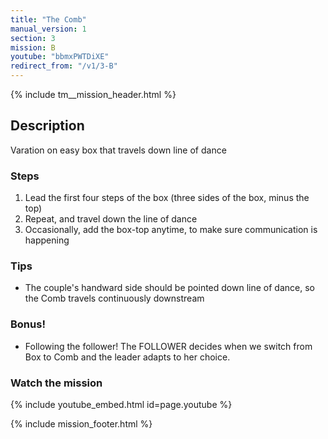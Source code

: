 ```yaml
---
title: "The Comb"
manual_version: 1
section: 3
mission: B
youtube: "bbmxPWTDiXE"
redirect_from: "/v1/3-B"
---
```


{% include tm__mission_header.html %}

## Description

Varation on easy box that travels down line of dance

### Steps

1. Lead the first four steps of the box (three sides of the box, minus the top)
2. Repeat, and travel down the line of dance
3. Occasionally, add the box-top anytime, to make sure communication is happening

### Tips

* The couple's handward side should be pointed down line of dance, so the Comb travels continuously downstream

### Bonus!

* Following the follower! The FOLLOWER decides when we switch from Box to Comb and the leader adapts to her choice. 

### Watch the mission

{% include youtube_embed.html id=page.youtube %}

{% include mission_footer.html %}
